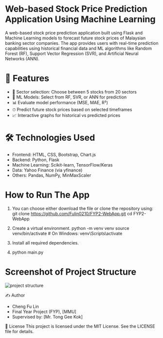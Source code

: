 # Web-based Stock Price Prediction Application Using Machine Learning
A web-based stock price prediction application built using Flask and Machine Learning models to forecast future stock prices of Malaysian banking sector companies. The app provides users with real-time prediction capabilities using historical financial data and ML algorithms like Random Forest (RF), Support Vector Regression (SVR), and Artificial Neural Networks (ANN).

# 🔧 Features
- 🏦 Sector selection: Choose between 5 stocks from 20 sectors
- 🧠 ML Models: Select from RF, SVR, or ANN for prediction
- 📊 Evaluate model performance (MSE, MAE, R²)
- ⏱ Predict future stock prices based on selected timeframes
- 📈 Interactive graphs for historical vs predicted prices

# 🛠 Technologies Used
- Frontend: HTML, CSS, Bootstrap, Chart.js
- Backend: Python, Flask
- Machine Learning: Scikit-learn, TensorFlow/Keras
- Data: Yahoo Finance (via yfinance)
- Others: Pandas, NumPy, MinMaxScaler

# How to Run The App
1. You can choose either download the file or clone the repository using:
git clone https://github.com/Fulin0210/FYP2-WebApp.git
cd FYP2-WebApp

2. Create a virtual environment.
python -m venv venv
source venv/bin/activate  # On Windows: venv\Scripts\activate

3. Install all required dependencies.

4. python main.py


# Screenshot of Project Structure
![project structure](https://github.com/user-attachments/assets/0e42f89d-1bf1-4bff-8356-fe186f8c8904)


✍️ Author
- Cheng Fu Lin
- Final Year Project (FYP), [MMU]
- Supervised by: [Mr. Tong Gee Kok]

📜 License
This project is licensed under the MIT License. See the LICENSE file for details.
